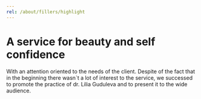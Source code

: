 ```yaml
---
rel: /about/fillers/highlight
---
```

# A service for beauty and self confidence 
With an attention oriented to the needs of the client. Despite of the fact that in the beginning there wasn`t a lot of interest to the service, we successed to promote the practice of dr. Lilia Guduleva and to present it to the wide audience.